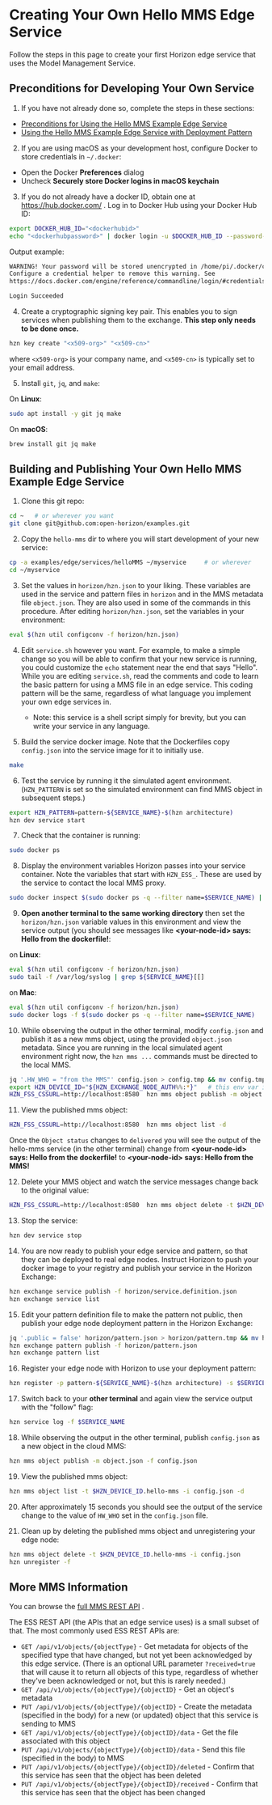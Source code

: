 # Creating Your Own Hello MMS Edge Service

Follow the steps in this page to create your first Horizon edge service that uses the Model Management Service.

## Preconditions for Developing Your Own Service

1. If you have not already done so, complete the steps in these sections:

  - [Preconditions for Using the Hello MMS Example Edge Service](README.md#preconditions)
  - [Using the Hello MMS Example Edge Service with Deployment Pattern](README.md#using-hello-mms-pattern)

2. If you are using macOS as your development host, configure Docker to store credentials in `~/.docker`:

  - Open the Docker **Preferences** dialog
  - Uncheck **Securely store Docker logins in macOS keychain**

3. If you do not already have a docker ID, obtain one at https://hub.docker.com/ . Log in to Docker Hub using your Docker Hub ID:

  ```bash
  export DOCKER_HUB_ID="<dockerhubid>"
  echo "<dockerhubpassword>" | docker login -u $DOCKER_HUB_ID --password-stdin
  ```

  Output example:

  ```bash
  WARNING! Your password will be stored unencrypted in /home/pi/.docker/config.json.
  Configure a credential helper to remove this warning. See
  https://docs.docker.com/engine/reference/commandline/login/#credentials-store

  Login Succeeded
  ```

4. Create a cryptographic signing key pair. This enables you to sign services when publishing them to the exchange. **This step only needs to be done once.**

  ```bash
  hzn key create "<x509-org>" "<x509-cn>"
  ```

  where `<x509-org>` is your company name, and `<x509-cn>` is typically set to your email address.

5. Install `git`, `jq`, and `make`:

  On **Linux**:

  ```bash
  sudo apt install -y git jq make
  ```

  On **macOS**:

  ```bash
  brew install git jq make
  ```

## <a id=build-publish-your-hw> Building and Publishing Your Own Hello MMS Example Edge Service

1. Clone this git repo:

  ```bash
  cd ~   # or wherever you want
  git clone git@github.com:open-horizon/examples.git
  ```

2. Copy the `hello-mms` dir to where you will start development of your new service:

  ```bash
  cp -a examples/edge/services/helloMMS ~/myservice     # or wherever
  cd ~/myservice
  ```

3. Set the values in `horizon/hzn.json` to your liking. These variables are used in the service and pattern files in `horizon` and in the MMS metadata file `object.json`. They are also used in some of the commands in this procedure. After editing `horizon/hzn.json`, set the variables in your environment:

  ```bash
  eval $(hzn util configconv -f horizon/hzn.json)
  ```

4. Edit `service.sh` however you want. For example, to make a simple change so you will be able to confirm that your new service is running, you could customize the `echo` statement near the end that says "Hello". While you are editing `service.sh`, read the comments and code to learn the basic pattern for using a MMS file in an edge service. This coding pattern will be the same, regardless of what language you implement your own edge services in.
    - Note: this service is a shell script simply for brevity, but you can write your service in any language.

5. Build the service docker image. Note that the Dockerfiles copy `config.json` into the service image for it to initially use.

  ```bash
  make
  ```

6. Test the service by running it the simulated agent environment. (`HZN_PATTERN` is set so the simulated environment can find MMS object in subsequent steps.)

  ```bash
  export HZN_PATTERN=pattern-${SERVICE_NAME}-$(hzn architecture)
  hzn dev service start
  ```

7. Check that the container is running:

  ```bash
  sudo docker ps
  ```

8. Display the environment variables Horizon passes into your service container. Note the variables that start with `HZN_ESS_`. These are used by the service to contact the local MMS proxy.

  ```bash
  sudo docker inspect $(sudo docker ps -q --filter name=$SERVICE_NAME) | jq '.[0].Config.Env'
  ```

9. **Open another terminal to the same working directory** then set the `horizon/hzn.json` variable values in this environment and view the service output (you should see messages like **\<your-node-id\> says: Hello from the dockerfile!**:

  on **Linux**:

  ```bash
  eval $(hzn util configconv -f horizon/hzn.json)
  sudo tail -f /var/log/syslog | grep ${SERVICE_NAME}[[]
  ```

  on **Mac**:

  ```bash
  eval $(hzn util configconv -f horizon/hzn.json)
  sudo docker logs -f $(sudo docker ps -q --filter name=$SERVICE_NAME)
  ```

10. While observing the output in the other terminal, modify `config.json` and publish it as a new mms object, using the provided `object.json` metadata. Since you are running in the local simulated agent environment right now, the `hzn mms ...` commands must be directed to the local MMS.

  ```bash
  jq '.HW_WHO = "from the MMS"' config.json > config.tmp && mv config.tmp config.json
  export HZN_DEVICE_ID="${HZN_EXCHANGE_NODE_AUTH%%:*}"   # this env var is referenced in object.json
  HZN_FSS_CSSURL=http://localhost:8580  hzn mms object publish -m object.json -f config.json
  ```

11. View the published mms object:

  ```bash
  HZN_FSS_CSSURL=http://localhost:8580  hzn mms object list -d
  ```

  Once the `Object status` changes to `delivered` you will see the output of the hello-mms service (in the other terminal) change from **\<your-node-id\> says: Hello from the dockerfile!** to **\<your-node-id\> says: Hello from the MMS!**

12. Delete your MMS object and watch the service messages change back to the original value:

  ```bash
  HZN_FSS_CSSURL=http://localhost:8580  hzn mms object delete -t $HZN_DEVICE_ID.hello-mms -i config.json
  ```

13. Stop the service:

  ```bash
  hzn dev service stop
  ```

14. You are now ready to publish your edge service and pattern, so that they can be deployed to real edge nodes. Instruct Horizon to push your docker image to your registry and publish your service in the Horizon Exchange:

  ```bash
  hzn exchange service publish -f horizon/service.definition.json
  hzn exchange service list
  ```

15. Edit your pattern definition file to make the pattern not public, then publish your edge node deployment pattern in the Horizon Exchange:

  ```bash
  jq '.public = false' horizon/pattern.json > horizon/pattern.tmp && mv horizon/pattern.tmp horizon/pattern.json
  hzn exchange pattern publish -f horizon/pattern.json
  hzn exchange pattern list
  ```

16. Register your edge node with Horizon to use your deployment pattern:

  ```bash
  hzn register -p pattern-${SERVICE_NAME}-$(hzn architecture) -s $SERVICE_NAME --serviceorg $HZN_ORG_ID
  ```

17. Switch back to your **other terminal** and again view the service output with the "follow" flag:

  ```bash
  hzn service log -f $SERVICE_NAME
  ```
  
18. While observing the output in the other terminal, publish `config.json` as a new object in the cloud MMS:

  ```bash
  hzn mms object publish -m object.json -f config.json
  ```

19. View the published mms object:

  ```bash
  hzn mms object list -t $HZN_DEVICE_ID.hello-mms -i config.json -d
  ```

20. After approximately 15 seconds you should see the output of the service change to the value of `HW_WHO` set in the `config.json` file.

21. Clean up by deleting the published mms object and unregistering your edge node:

  ```bash
  hzn mms object delete -t $HZN_DEVICE_ID.hello-mms -i config.json
  hzn unregister -f
  ```

## More MMS Information

You can browse the [full MMS REST API](https://petstore.swagger.io/?url=https://raw.githubusercontent.com/open-horizon/edge-sync-service/master/swagger.json) .

The ESS REST API (the APIs that an edge service uses) is a small subset of that. The most commonly used ESS REST APIs are:

- `GET /api/v1/objects/{objectType}` - Get metadata for objects of the specified type that have changed, but not yet been acknowledged by this edge service. (There is an optional URL parameter `?received=true` that will cause it to return all objects of this type, regardless of whether they've been acknowledged or not, but this is rarely needed.)
- `GET /api/v1/objects/{objectType}/{objectID}` - Get an object's metadata
- `PUT /api/v1/objects/{objectType}/{objectID}` - Create the metadata (specified in the body) for a new (or updated) object that this service is sending to MMS
- `GET /api/v1/objects/{objectType}/{objectID}/data` - Get the file associated with this object
- `PUT /api/v1/objects/{objectType}/{objectID}/data` - Send this file (specified in the body) to MMS
- `PUT /api/v1/objects/{objectType}/{objectID}/deleted` - Confirm that this service has seen that the object has been deleted
- `PUT /api/v1/objects/{objectType}/{objectID}/received` - Confirm that this service has seen that the object has been changed
